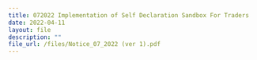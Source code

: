 ```yaml
---
title: 072022 Implementation of Self Declaration Sandbox For Traders
date: 2022-04-11
layout: file
description: ""
file_url: /files/Notice_07_2022 (ver 1).pdf
---
```




